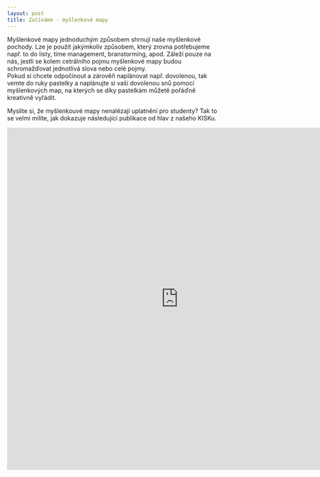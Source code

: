 ```yaml
---
layout: post
title: Začínáme - myšlenkové mapy
---
```

Myšlenkové mapy jednoduchým způsobem shrnují naše myšlenkové pochody. Lze je použít jakýmkoliv způsobem, který zrovna potřebujeme např. to do listy, time management, branstorming, apod. Záleží pouze na nás, jestli se kolem cetrálního pojmu myšlenkové mapy budou schromažďovat jednotlivá slova nebo celé pojmy.   
Pokud si chcete odpočinout a zárověň naplánovat např. dovolenou, tak vemte do ruky pastelky a naplánujte si vaši dovolenou snů pomocí myšlenkových map, na kterých se díky pastelkám můžetě pořáďně kreativně vyřádit.  
    
Myslíte si, že myšlenkouvé mapy nenalézají uplatnění pro studenty? Tak to se velmi mílíte, jak dokazuje následující publikace od hlav z našeho KISKu.  
    
<iframe frameborder="0" scrolling="no" style="border:0px" src="https://books.google.cz/books?id=uysnCwAAQBAJ&lpg=PP1&dq=my%C5%A1lenkov%C3%A9%20mapy&hl=cs&pg=PP1&output=embed" width="800" height="800"> </iframe>
        

